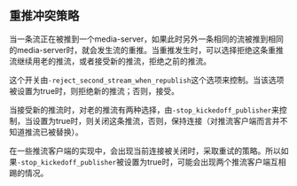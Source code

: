 ## 重推冲突策略

当一条流正在被推到一个media-server，如果此时另外一条相同的流被推到相同的media-server时，就会发生流的重推。当重推发生时，可以选择拒绝这条重推流继续用老的推流，或者接受新的推流，拒绝之前的推流。

这个开关由`-reject_second_stream_when_republish`这个选项来控制。当该选项被设置为true时，则拒绝新的推流；否则，接受。

当接受新的推流时，对老的推流有两种选择，由`-stop_kickedoff_publisher`来控制，当设置为true时，则关闭这条推流，否则，保持连接（对推流客户端而言并不知道推流已被替换）。

在一些推流客户端的实现中，会出现当前连接被关闭时，采取重试的策略。所以如果`-stop_kickedoff_publisher`被设置为true时，可能会出现两个推流客户端互相踢的情况。
